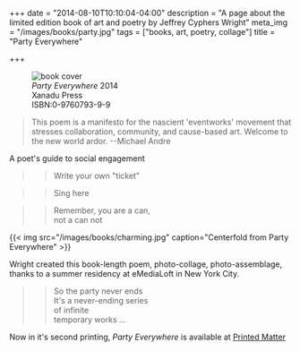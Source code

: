 +++
date = "2014-08-10T10:10:04-04:00"
description = "A page about the limited edition book of art and poetry by Jeffrey Cyphers Wright"
meta_img = "/images/books/party.jpg"
tags = ["books, art, poetry, collage"]
title = "Party Everywhere"

+++

<figure>
<img src="/images/books/party.jpg" alt="book cover"> <figcaption><em>Party Everywhere</em> 2014<br>Xanadu Press<br>ISBN:0-9760793-9-9</figcaption> 
</figure>   
<p></p>

>This poem is a manifesto for the nascient 'eventworks' movement that stresses collaboration, community, and cause-based art. Welcome to the new world ardor.
--Michael Andre

A poet's guide to social engagement

>>Write your own "ticket" 

>>Sing here

>>Remember, you are a can,  
not a can not

{{< img src="/images/books/charming.jpg" caption="Centerfold from Party Everywhere" >}}

Wright created this book-length poem, photo-collage, photo-assemblage, thanks to a summer residency at eMediaLoft in New York City.

>>So the party never ends  
It's a never-ending series  
of infinite  
temporary works ... 

Now in it's second printing, _Party Everywhere_ is available at [Printed Matter](https://www.printedmatter.org/)

